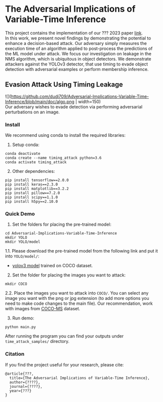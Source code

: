 # The Adversarial Implications of Variable-Time Inference
This project contains the implementation of our ??? 2023 paper [link](https://www.google.com).<br/>
In this work, we present novel findings by demonstrating the potential to enhance a decision-based attack.
Our adversary simply measures the execution time of an algorithm applied to post-process the predictions of the ML model under attack.
We focus our investigation on leakage in the NMS algorithm, which is ubiquitous in object detectors. We demonstrate attackers against the YOLOv3 detector, that use timing to evade object detection with adversarial examples or perform membership inference.
## Evasion Attack Using Timing Leakage
![](https://github.com/dudi709/Adversarial-Implications-Variable-Time-Inference/blob/main/doc/algo.png | width=150)
<br/>
Our adversary wishes to evade detection via performing adversarial perturbations on an image.

### Install

We recommend using conda to install the required libraries:
<br/>
1. Setup conda:
```
conda deactivate
conda create --name timing_attack python=3.6
conda activate timing_attack
```
2. Other dependencies:
```
pip install tensorflow==2.0.0
pip install keras==2.3.0
pip install matplotlib==3.2.2
pip install pillow==7.2.0
pip install scipy==1.1.0
pip install h5py==2.10.0
```

### Quick Demo

1. Set the folders for placing the pre-trained model:
```
cd Adversarial-Implications-Variable-Time-Inference
mkdir YOLO
mkdir YOLO/model
```
1.1. Please download the pre-trained model from the following link and put it into `YOLO/model/`:
- [yolov3 model](https://drive.google.com/file/d/19XC9ujio7AwpT52tcWiUmaoxoDWdjrQw/view?usp=sharing) trained on COCO dataset.

2. Set the folder for placing the images you want to attack:
```
mkdir COCO
```
2.2. Place the images you want to attack into `COCO/`. You can select any image you want with the png or jpg extension (to add more options you need to make code changes to the main file). Our recommendation, work with images from [COCO-MS](https://cocodataset.org/#download) dataset.

3. Run demo:
```
python main.py
```
After running the program you can find your outputs under `time_attack_samples/` directory.

### Citation
If you find the project useful for your research, please cite:
```
@article{???,
  title={The Adversarial Implications of Variable-Time Inference},
  author={????},
  journal={????},
  year={???}
}
```
